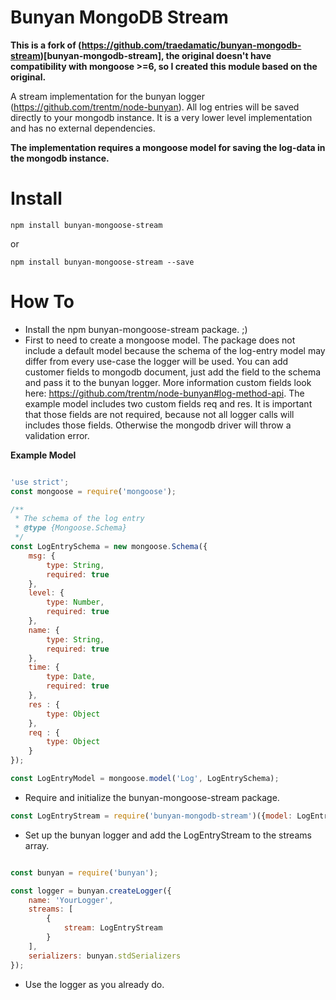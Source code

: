 # Bunyan MongoDB Stream

**This is a fork of (https://github.com/traedamatic/bunyan-mongodb-stream)[bunyan-mongodb-stream], the original doesn't have compatibility with mongoose >=6, so I created this module based on the original.** 

A stream implementation for the bunyan logger (https://github.com/trentm/node-bunyan). All log entries will be saved directly to your mongodb
instance. It is a very lower level implementation and has no external dependencies.

**The implementation requires a mongoose model for saving the log-data in the mongodb instance.**

# Install
 
```
npm install bunyan-mongoose-stream
```
or

```
npm install bunyan-mongoose-stream --save
```

# How To

* Install the npm bunyan-mongoose-stream package. ;)
* First to need to create a mongoose model. The package does not include a default model because the schema of the log-entry model may differ
from every use-case the logger will be used. You can add customer fields to mongodb document, just add the field to the schema and pass it to the bunyan logger. More information 
custom fields look here: https://github.com/trentm/node-bunyan#log-method-api. The example model includes two custom fields req and res. It is
important that those fields are not required, because not all logger calls will includes those fields. Otherwise the mongodb driver will throw 
a validation error.


**Example Model**

```javascript

'use strict';
const mongoose = require('mongoose');

/**
 * The schema of the log entry
 * @type {Mongoose.Schema}
 */
const LogEntrySchema = new mongoose.Schema({
    msg: {
        type: String,
        required: true
    },
    level: {
        type: Number,
        required: true
    },
    name: {
        type: String,
        required: true
    },
    time: {
        type: Date,
        required: true
    },
    res : {
        type: Object
    },
    req : {
        type: Object
    }
});

const LogEntryModel = mongoose.model('Log', LogEntrySchema);
```
* Require and initialize the bunyan-mongoose-stream package.

```javascript
const LogEntryStream = require('bunyan-mongodb-stream')({model: LogEntryModel});
```

* Set up the bunyan logger and add the LogEntryStream to the streams array.

```javascript

const bunyan = require('bunyan');

const logger = bunyan.createLogger({
    name: 'YourLogger',
    streams: [
        {
            stream: LogEntryStream
        }
    ],
    serializers: bunyan.stdSerializers
});

```

* Use the logger as you already do.
